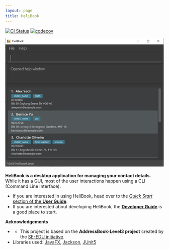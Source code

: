 ```yaml
---
layout: page
title: HeliBook
---
```


[![CI Status](https://github.com/se-edu/addressbook-level3/workflows/Java%20CI/badge.svg)](https://github.com/AY2021S2-CS2103T-W13-3/tp/actions)
[![codecov](https://codecov.io/gh/se-edu/addressbook-level3/branch/master/graph/badge.svg)](https://codecov.io/gh/se-edu/addressbook-level3)

![Ui](images/Ui.png)

**HeliBook is a desktop application for managing your contact details.** While it has a GUI, most of the user interactions happen using a CLI (Command Line Interface).

* If you are interested in using HeliBook, head over to the [_Quick Start_ section of the **User Guide**](UserGuide.html#quick-start).
* If you are interested about developing HeliBook, the [**Developer Guide**](DeveloperGuide.html) is a good place to start.


**Acknowledgements**

* * This project is based on the **AddressBook-Level3 project** created by the [SE-EDU initiative](https://se-education.org).
* Libraries used: [JavaFX](https://openjfx.io/), [Jackson](https://github.com/FasterXML/jackson), [JUnit5](https://github.com/junit-team/junit5)
